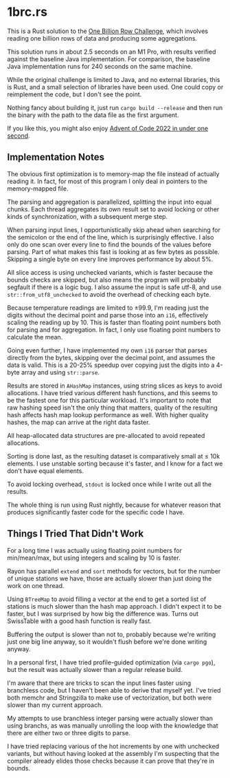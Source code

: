 # 1brc.rs

This is a Rust solution to the [One Billion Row Challenge](https://github.com/gunnarmorling/1brc), which involves
reading one billion rows of data and producing some aggregations.

This solution runs in about 2.5 seconds on an M1 Pro, with results verified against the baseline Java implementation.
For comparison, the baseline Java implementation runs for 240 seconds on the same machine.

While the original challenge is limited to Java, and no external libraries, this is Rust, and a small selection of
libraries have been used. One could copy or reimplement the code, but I don't see the point.

Nothing fancy about building it, just run `cargo build --release` and then run the binary with the path to the data file
as the first argument.

If you like this, you might also
enjoy [Advent of Code 2022 in under one second](https://github.com/sulami/advent-of-code-2022).

## Implementation Notes

The obvious first optimization is to memory-map the file instead of actually reading it. In fact, for most of this
program I only deal in pointers to the memory-mapped file.

The parsing and aggregation is parallelized, splitting the input into equal chunks. Each thread aggregates its own
result set to avoid locking or other kinds of synchronization, with a subsequent merge step.

When parsing input lines, I opportunistically skip ahead when searching for the semicolon or the end of the line, which
is surprisingly effective. I also only do one scan over every line to find the bounds of the values before parsing. Part
of what makes this fast is looking at as few bytes as possible. Skipping a single byte on every line improves
performance by about 5%.

All slice access is using unchecked variants, which is faster because the bounds checks are skipped, but also means the
program will probably segfault if there is a logic bug. I also assume the input is safe utf-8, and
use `str::from_utf8_unchecked` to avoid the overhead of checking each byte.

Because temperature readings are limited to ±99.9, I'm reading just the digits without the decimal point and parse those
into an `i16`, effectively scaling the reading up by 10. This is faster than floating point numbers both for parsing and
for aggregation. In fact, I only use floating point numbers to calculate the mean.

Going even further, I have implemented my own `i16` parser that parses directly from the bytes, skipping over the
decimal point, and assumes the data is valid. This is a 20-25% speedup over copying just the digits into a 4-byte array
and using `str::parse`.

Results are stored in `AHashMap` instances, using string slices as keys to avoid allocations. I have tried various
different hash functions, and this seems to be the fastest one for this particular workload. It's important to note that
raw hashing speed isn't the only thing that matters, quality of the resulting hash affects hash map lookup performance
as well. With higher quality hashes, the map can arrive at the right data faster.

All heap-allocated data structures are pre-allocated to avoid repeated allocations.

Sorting is done last, as the resulting dataset is comparatively small at ≤ 10k elements. I use unstable sorting because
it's faster, and I know for a fact we don't have equal elements.

To avoid locking overhead, `stdout` is locked once while I write out all the results.

The whole thing is run using Rust nightly, because for whatever reason that produces significantly faster code for
the specific code I have.

## Things I Tried That Didn't Work

For a long time I was actually using floating point numbers for min/mean/max, but using integers and scaling by 10 is
faster.

Rayon has parallel `extend` and `sort` methods for vectors, but for the number of unique stations we have, those are
actually slower than just doing the work on one thread.

Using `BTreeMap` to avoid filling a vector at the end to get a sorted list of stations is much slower than the hash map
approach. I didn't expect it to be faster, but I was surprised by how big the difference was. Turns out SwissTable with
a good hash function is really fast.

Buffering the output is slower than not to, probably because we're writing just one big line anyway, so it wouldn't
flush before we're done writing anyway.

In a personal first, I have tried profile-guided optimization (via `cargo pgo`), but the result was actually slower than
a regular release build.

I'm aware that there are tricks to scan the input lines faster using branchless code, but I haven't been
able to derive that myself yet. I've tried both memchr and Stringzilla to make use of vectorization, but both were
slower than my current approach.

My attempts to use branchless integer parsing were actually slower than using branchs, as was manually unrolling the
loop with the knowledge that there are either two or three digits to parse.

I have tried replacing various of the hot increments by one with unchecked variants, but without having looked at the
assembly I'm suspecting that the compiler already elides those checks because it can prove that they're in bounds.
